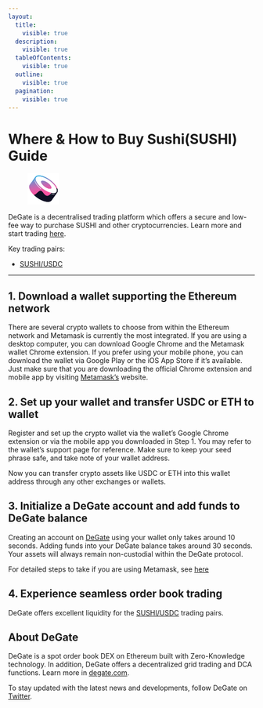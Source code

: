 ```yaml
---
layout:
  title:
    visible: true
  description:
    visible: true
  tableOfContents:
    visible: true
  outline:
    visible: true
  pagination:
    visible: true
---
```


# Where & How to Buy Sushi(SUSHI) Guide

<figure><img src="../.gitbook/assets/sushi_0x6b3595068778dd592e39a122f4f5a5cf09c90fe2.png" alt="SUSHI" width="64"><figcaption></figcaption></figure>

DeGate is a decentralised trading platform which offers a secure and low-fee way to purchase SUSHI and other cryptocurrencies. Learn more and start trading [here](https://app.degate.com/trade/USDC/0x6b3595068778dd592e39a122f4f5a5cf09c90fe2?utm_source=howtobuy).&#x20;

Key trading pairs:

* [SUSHI/USDC](https://app.degate.com/trade/USDC/0x6b3595068778dd592e39a122f4f5a5cf09c90fe2?utm_source=howtobuy)

***

## 1. Download a wallet supporting the Ethereum network

There are several crypto wallets to choose from within the Ethereum network and Metamask is currently the most integrated. If you are using a desktop computer, you can download Google Chrome and the Metamask wallet Chrome extension. If you prefer using your mobile phone, you can download the wallet via Google Play or the iOS App Store if it’s available. Just make sure that you are downloading the official Chrome extension and mobile app by visiting [Metamask’s](https://metamask.io/) website.

## 2. Set up your wallet and transfer USDC or ETH to wallet

Register and set up the crypto wallet via the wallet’s Google Chrome extension or via the mobile app you downloaded in Step 1. You may refer to the wallet’s support page for reference. Make sure to keep your seed phrase safe, and take note of your wallet address.&#x20;

Now you can transfer crypto assets like USDC or ETH into this wallet address through any other exchanges or wallets.

## 3. Initialize a DeGate account and add funds to DeGate balance

Creating an account on [DeGate](https://app.degate.com/?utm_source=SUSHI_howtobuy) using your wallet only takes around 10 seconds. Adding funds into your DeGate balance takes around 30 seconds. Your assets will always remain non-custodial within the DeGate protocol.

For detailed steps to take if you are using Metamask, see [here](https://docs.degate.com/v/product_en/main-features/wallet-connectivity/metamask)

## 4. Experience seamless order book trading

DeGate offers excellent liquidity for the [SUSHI/USDC](https://app.degate.com/trade/USDC/0x6b3595068778dd592e39a122f4f5a5cf09c90fe2?utm_source=howtobuy) trading pairs.&#x20;

## About DeGate

DeGate is a spot order book DEX on Ethereum built with Zero-Knowledge technology. In addition, DeGate offers a decentralized grid trading and DCA functions.  Learn more in [degate.com](https://degate.com/?utm_source=SUSHI_howtobuy).

To stay updated with the latest news and developments, follow DeGate on [Twitter](https://twitter.com/degatedex).
